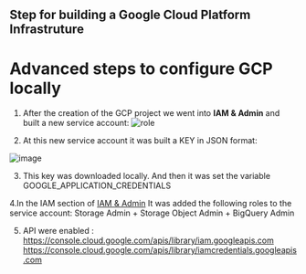 ## Step for building a Google Cloud Platform Infrastruture
# Advanced steps to configure GCP locally

1. After the creation of the GCP project we went into **IAM & Admin** and built a new service account:
![role](https://user-images.githubusercontent.com/12693788/159322475-6297d894-b368-4cb6-8e4c-cb34c1adcf1c.png)

2. At this new service account it was built a KEY in JSON format:

![image](https://user-images.githubusercontent.com/12693788/159325350-23e8ccbd-a1ed-4ba7-b393-7e84a338204d.png)


3. This key was downloaded locally. And then it was set the variable GOOGLE_APPLICATION_CREDENTIALS 


4.In the IAM section of [IAM & Admin](https://console.cloud.google.com/iam-admin/iam)
It was added the following roles to the service account: 
Storage Admin + Storage Object Admin + BigQuery Admin

5. API were enabled : https://console.cloud.google.com/apis/library/iam.googleapis.com
https://console.cloud.google.com/apis/library/iamcredentials.googleapis.com
